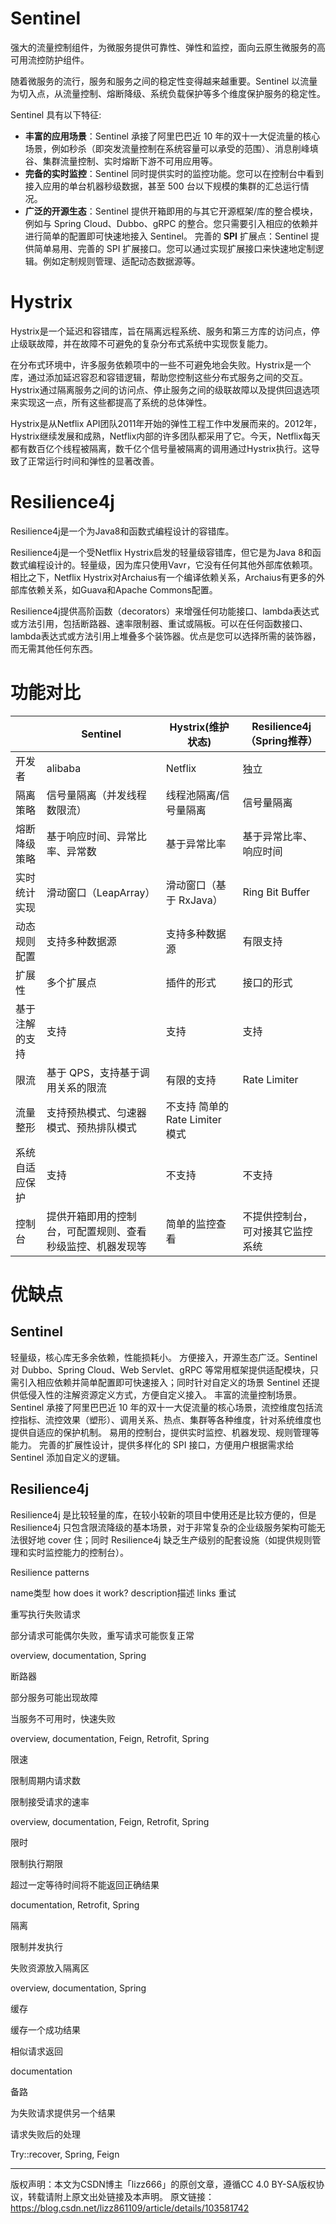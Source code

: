 # Sentinel



强大的流量控制组件，为微服务提供可靠性、弹性和监控，面向云原生微服务的高可用流控防护组件。

随着微服务的流行，服务和服务之间的稳定性变得越来越重要。Sentinel 以流量为切入点，从流量控制、熔断降级、系统负载保护等多个维度保护服务的稳定性。



Sentinel 具有以下特征:

- **丰富的应用场景**：Sentinel 承接了阿里巴巴近 10 年的双十一大促流量的核心场景，例如秒杀（即突发流量控制在系统容量可以承受的范围）、消息削峰填谷、集群流量控制、实时熔断下游不可用应用等。
- **完备的实时监控**：Sentinel 同时提供实时的监控功能。您可以在控制台中看到接入应用的单台机器秒级数据，甚至 500 台以下规模的集群的汇总运行情况。
- **广泛的开源生态**：Sentinel 提供开箱即用的与其它开源框架/库的整合模块，例如与 Spring Cloud、Dubbo、gRPC 的整合。您只需要引入相应的依赖并进行简单的配置即可快速地接入 Sentinel。
  完善的 **SPI** 扩展点：Sentinel 提供简单易用、完善的 SPI 扩展接口。您可以通过实现扩展接口来快速地定制逻辑。例如定制规则管理、适配动态数据源等。





# Hystrix



Hystrix是一个延迟和容错库，旨在隔离远程系统、服务和第三方库的访问点，停止级联故障，并在故障不可避免的复杂分布式系统中实现恢复能力。



在分布式环境中，许多服务依赖项中的一些不可避免地会失败。Hystrix是一个库，通过添加延迟容忍和容错逻辑，帮助您控制这些分布式服务之间的交互。Hystrix通过隔离服务之间的访问点、停止服务之间的级联故障以及提供回退选项来实现这一点，所有这些都提高了系统的总体弹性。



Hystrix是从Netflix API团队2011年开始的弹性工程工作中发展而来的。2012年，Hystrix继续发展和成熟，Netflix内部的许多团队都采用了它。今天，Netflix每天都有数百亿个线程被隔离，数千亿个信号量被隔离的调用通过Hystrix执行。这导致了正常运行时间和弹性的显著改善。



# Resilience4j



Resilience4j是一个为Java8和函数式编程设计的容错库。



Resilience4j是一个受Netflix Hystrix启发的轻量级容错库，但它是为Java 8和函数式编程设计的。轻量级，因为库只使用Vavr，它没有任何其他外部库依赖项。相比之下，Netflix Hystrix对Archaius有一个编译依赖关系，Archaius有更多的外部库依赖关系，如Guava和Apache Commons配置。



Resilience4j提供高阶函数（decorators）来增强任何功能接口、lambda表达式或方法引用，包括断路器、速率限制器、重试或隔板。可以在任何函数接口、lambda表达式或方法引用上堆叠多个装饰器。优点是您可以选择所需的装饰器，而无需其他任何东西。



# 功能对比

|| 	Sentinel	|Hystrix(维护状态)|	Resilience4j（Spring推荐）|
|--|--|--|--|
|开发者|	alibaba|	Netflix	|独立|
|隔离策略	|信号量隔离（并发线程数限流）	|线程池隔离/信号量隔离	|信号量隔离|
|熔断降级策略	|基于响应时间、异常比率、异常数|	基于异常比率|	基于异常比率、响应时间|
|实时统计实现	|滑动窗口（LeapArray）	|滑动窗口（基于 RxJava）	|Ring Bit Buffer|
|动态规则配置|	支持多种数据源|	支持多种数据源|	有限支持|
|扩展性	|多个扩展点	|插件的形式	|接口的形式|
|基于注解的支持|	支持|	支持|	支持|
|限流	|基于 QPS，支持基于调用关系的限流|	有限的支持	|Rate Limiter|
|流量整形	|支持预热模式、匀速器模式、预热排队模式	|不支持	简单的 Rate Limiter 模式|
|系统自适应保护|	支持	|不支持|	不支持|
|控制台|	提供开箱即用的控制台，可配置规则、查看秒级监控、机器发现等|	简单的监控查看	|不提供控制台，可对接其它监控系统|

# 优缺点

## Sentinel 

轻量级，核心库无多余依赖，性能损耗小。
方便接入，开源生态广泛。Sentinel 对 Dubbo、Spring Cloud、Web Servlet、gRPC 等常用框架提供适配模块，只需引入相应依赖并简单配置即可快速接入；同时针对自定义的场景 Sentinel 还提供低侵入性的注解资源定义方式，方便自定义接入。
丰富的流量控制场景。Sentinel 承接了阿里巴巴近 10 年的双十一大促流量的核心场景，流控维度包括流控指标、流控效果（塑形）、调用关系、热点、集群等各种维度，针对系统维度也提供自适应的保护机制。
易用的控制台，提供实时监控、机器发现、规则管理等能力。
完善的扩展性设计，提供多样化的 SPI 接口，方便用户根据需求给 Sentinel 添加自定义的逻辑。

## Resilience4j

Resilience4j 是比较轻量的库，在较小较新的项目中使用还是比较方便的，但是 Resilience4j 只包含限流降级的基本场景，对于非常复杂的企业级服务架构可能无法很好地 cover 住；同时 Resilience4j 缺乏生产级别的配套设施（如提供规则管理和实时监控能力的控制台）。

Resilience patterns

name类型	how does it work?	description描述	links
重试

重写执行失败请求

部分请求可能偶尔失败，重写请求可能恢复正常

overview, documentation, Spring

断路器

部分服务可能出现故障

当服务不可用时，快速失败

overview, documentation, Feign, Retrofit, Spring

限速

限制周期内请求数

限制接受请求的速率

overview, documentation, Feign, Retrofit, Spring

限时

限制执行期限

超过一定等待时间将不能返回正确结果

documentation, Retrofit, Spring

隔离

限制并发执行

失败资源放入隔离区

overview, documentation, Spring

缓存

缓存一个成功结果

相似请求返回

documentation

备路

为失败请求提供另一个结果

请求失败后的处理

Try::recover, Spring, Feign

-------------------------
版权声明：本文为CSDN博主「lizz666」的原创文章，遵循CC 4.0 BY-SA版权协议，转载请附上原文出处链接及本声明。
原文链接：https://blog.csdn.net/lizz861109/article/details/103581742